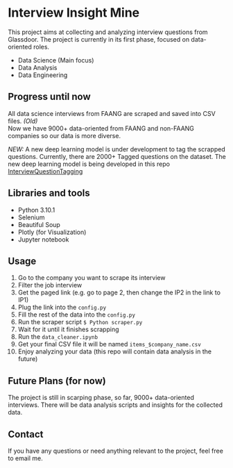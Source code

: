 # Interview Insight Mine

This project aims at collecting and analyzing interview questions from Glassdoor.
The project is currently in its first phase, focused on data-oriented roles.
* Data Science (Main focus)
* Data Analysis 
* Data Engineering

## Progress until now
All data science interviews from FAANG are scraped and saved into CSV files. <i>(Old)</i><br> 
Now we have 9000+ data-oriented from FAANG and non-FAANG companies so our data is more diverse. 

*NEW:* A new deep learning model is under development to tag the scrapped questions. Currently, there are 2000+ Tagged questions on the dataset. The new deep learning model is being developed in this repo <a href= "https://github.com/AhmedTammaa/InterviewQuestionTagging">   InterviewQuestionTagging </a>
## Libraries and tools
* Python 3.10.1
* Selenium
* Beautiful Soup
* Plotly (for Visualization)
* Jupyter notebook
## Usage
1. Go to the company you want to scrape its interview
2. Filter the job interview
3. Get the paged link (e.g. go to page 2, then change the IP2 in the link to IP1)
4. Plug the link into the ```config.py``` 
5. Fill the rest of the data into the ```config.py``` 
6. Run the scraper script ```$ Python scraper.py```
7. Wait for it until it finishes scrapping
8. Run the ```data_cleaner.ipynb``` 
9. Get your final CSV file it will be named ```items_$company_name.csv```
10. Enjoy analyzing your data (this repo will contain data analysis in the future)
## Future Plans (for now)
The project is still in scarping phase, so far, 9000+ data-oriented interviews.
There will be data analysis scripts and insights for the collected data. 
## Contact
If you have any questions or need anything relevant to the project, feel free to email me.
